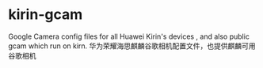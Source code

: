 # kirin-gcam
Google Camera config files for all Huawei Kirin's devices , and also public gcam which run on kirn.
华为荣耀海思麒麟谷歌相机配置文件，也提供麒麟可用谷歌相机
